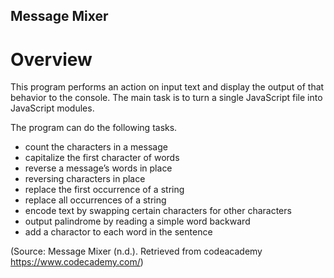 Message Mixer
-----

# Overview
This program performs an action on input text and display the output of that behavior to the console.
The main task is to turn a single JavaScript file into JavaScript modules. 

The program can do the following tasks.
- count the characters in a message
- capitalize the first character of words
- reverse a message’s words in place
- reversing characters in place
- replace the first occurrence of a string
- replace all occurrences of a string
- encode text by swapping certain characters for other characters
- output palindrome by reading a simple word backward
- add a charactor to each word in the sentence

(Source: Message Mixer (n.d.). Retrieved from codeacademy https://www.codecademy.com/)